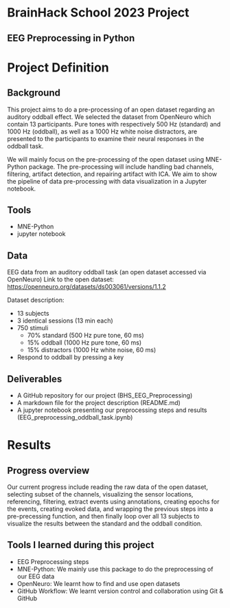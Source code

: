 # BrainHack School 2023 Project 
## EEG Preprocessing in Python

# Project Definition
## Background
This project aims to do a pre-processing of an open dataset regarding an auditory oddball effect. We selected the dataset from OpenNeuro which contain 13 participants. Pure tones with respectively 500 Hz (standard) and 1000 Hz (oddball), as well as a 1000 Hz white noise distractors, are presented to the participants to examine their neural responses in the oddball task.

We will mainly focus on the pre-processing of the open dataset using MNE-Python package. The pre-processing will include handling bad channels, filtering, artifact detection, and repairing artifact with ICA. We aim to show the pipeline of data pre-processing with data visualization in a Jupyter notebook.

## Tools
- MNE-Python
- jupyter notebook

## Data
EEG data from an auditory oddball task (an open dataset accessed via OpenNeuro)
Link to the open dataset: https://openneuro.org/datasets/ds003061/versions/1.1.2

Dataset description:
- 13 subjects
- 3 identical sessions (13 min each)
- 750 stimuli
    - 70% standard (500 Hz pure tone, 60 ms)
    - 15% oddball (1000 Hz pure tone, 60 ms)
    - 15% distractors (1000 Hz white noise, 60 ms)
- Respond to oddball by pressing a key

## Deliverables
- A GitHub repository for our project (BHS_EEG_Preprocessing)
- A markdown file for the project description (README.md)
- A jupyter notebook presenting our preprocessing steps and results (EEG_preprocessing_oddball_task.ipynb)

# Results
## Progress overview
Our current progress include reading the raw data of the open dataset, selecting subset of the channels, visualizing the sensor locations, referencing, filtering, extract events using annotations, creating epochs for the events, creating evoked data, and wrapping the previous steps into a pre-precessing function, and then finally loop over all 13 subjects to visualize the results between the standard and the oddball condition.

## Tools I learned during this project
- EEG Preprocessing steps
- MNE-Python: We mainly use this package to do the preprocessing of our EEG data
- OpenNeuro: We learnt how to find and use open datasets
- GitHub Workflow: We learnt version control and collaboration using Git & GitHub


